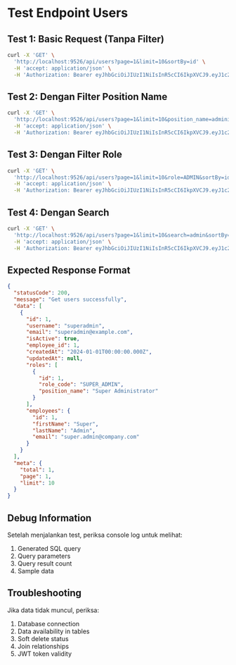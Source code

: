 # Test Endpoint Users

## Test 1: Basic Request (Tanpa Filter)
```bash
curl -X 'GET' \
  'http://localhost:9526/api/users?page=1&limit=10&sortBy=id' \
  -H 'accept: application/json' \
  -H 'Authorization: Bearer eyJhbGciOiJIUzI1NiIsInR5cCI6IkpXVCJ9.eyJ1c2VybmFtZSI6InN1cGVyYWRtaW4iLCJzdWIiOjEsImlzQWN0aXZlIjp0cnVlLCJpYXQiOjE3NTYzNjg3MTcsImV4cCI6MTc1NjQ1NTExN30.x003i1nsnD_plI-6pfPrK4GfdJzg5LpmCX0RA172TSg'
```

## Test 2: Dengan Filter Position Name
```bash
curl -X 'GET' \
  'http://localhost:9526/api/users?page=1&limit=10&position_name=administrator&sortBy=id' \
  -H 'accept: application/json' \
  -H 'Authorization: Bearer eyJhbGciOiJIUzI1NiIsInR5cCI6IkpXVCJ9.eyJ1c2VybmFtZSI6InN1cGVyYWRtaW4iLCJzdWIiOjEsImlzQWN0aXZlIjp0cnVlLCJpYXQiOjE3NTYzNjg3MTcsImV4cCI6MTc1NjQ1NTExN30.x003i1nsnD_plI-6pfPrK4GfdJzg5LpmCX0RA172TSg'
```

## Test 3: Dengan Filter Role
```bash
curl -X 'GET' \
  'http://localhost:9526/api/users?page=1&limit=10&role=ADMIN&sortBy=id' \
  -H 'accept: application/json' \
  -H 'Authorization: Bearer eyJhbGciOiJIUzI1NiIsInR5cCI6IkpXVCJ9.eyJ1c2VybmFtZSI6InN1cGVyYWRtaW4iLCJzdWIiOjEsImlzQWN0aXZlIjp0cnVlLCJpYXQiOjE3NTYzNjg3MTcsImV4cCI6MTc1NjQ1NTExN30.x003i1nsnD_plI-6pfPrK4GfdJzg5LpmCX0RA172TSg'
```

## Test 4: Dengan Search
```bash
curl -X 'GET' \
  'http://localhost:9526/api/users?page=1&limit=10&search=admin&sortBy=id' \
  -H 'accept: application/json' \
  -H 'Authorization: Bearer eyJhbGciOiJIUzI1NiIsInR5cCI6IkpXVCJ9.eyJ1c2VybmFtZSI6InN1cGVyYWRtaW4iLCJzdWIiOjEsImlzQWN0aXZlIjp0cnVlLCJpYXQiOjE3NTYzNjg3MTcsImV4cCI6MTc1NjQ1NTExN30.x003i1nsnD_plI-6pfPrK4GfdJzg5LpmCX0RA172TSg'
```

## Expected Response Format
```json
{
  "statusCode": 200,
  "message": "Get users successfully",
  "data": [
    {
      "id": 1,
      "username": "superadmin",
      "email": "superadmin@example.com",
      "isActive": true,
      "employee_id": 1,
      "createdAt": "2024-01-01T00:00:00.000Z",
      "updatedAt": null,
      "roles": [
        {
          "id": 1,
          "role_code": "SUPER_ADMIN",
          "position_name": "Super Administrator"
        }
      ],
      "employees": {
        "id": 1,
        "firstName": "Super",
        "lastName": "Admin",
        "email": "super.admin@company.com"
      }
    }
  ],
  "meta": {
    "total": 1,
    "page": 1,
    "limit": 10
  }
}
```

## Debug Information
Setelah menjalankan test, periksa console log untuk melihat:
1. Generated SQL query
2. Query parameters
3. Query result count
4. Sample data

## Troubleshooting
Jika data tidak muncul, periksa:
1. Database connection
2. Data availability in tables
3. Soft delete status
4. Join relationships
5. JWT token validity

